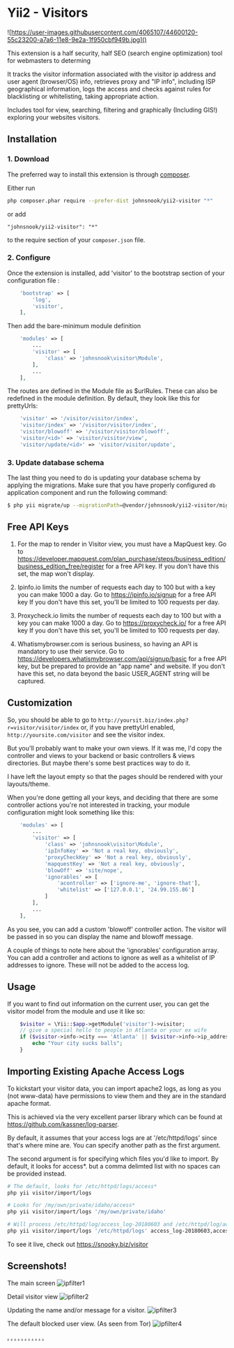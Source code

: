 Yii2 - Visitors
=====================

![https://user-images.githubusercontent.com/4065107/44600120-55c23200-a7a6-11e8-9e2a-1f950cbf949b.jpg]()

This extension is a half security, half SEO (search engine optimization) tool for webmasters to determing

It tracks the visitor information associated with the visitor ip address and user agent (browser/OS) info, retrieves  proxy and "IP info", including ISP geographical information,  logs the access and checks against rules for  blacklisting or whitelisting, taking appropriate action.

Includes tool for view, searching, filtering and graphically (Including GIS!) exploring your websites visitors. 

Installation
------------

### 1. Download

The preferred way to install this extension is through [composer](http://getcomposer.org/download/).

Either run

```bash
php composer.phar require --prefer-dist johnsnook/yii2-visitor "*"
```

or add

```
"johnsnook/yii2-visitor": "*"
```

to the require section of your `composer.json` file.

### 2. Configure


Once the extension is installed, add 'visitor' to the bootstrap section of your configuration file  :

```php
    'bootstrap' => [
        'log',
        'visitor',
    ],
```

Then add the bare-minimum module definition
```php
    'modules' => [
        ...
        'visitor' => [
            'class' => 'johnsnook\visitor\Module',
        ],
        ...
    ],
```

The routes are defined in the Module file as $urlRules.  These can also be redefined in the module definition.  By default, they look like this for prettyUrls:
```php
    'visitor' => '/visitor/visitor/index',
    'visitor/index' => '/visitor/visitor/index',
    'visitor/blowoff' => '/visitor/visitor/blowoff',
    'visitor/<id>' => 'visitor/visitor/view',
    'visitor/update/<id>' => 'visitor/visitor/update',
```

### 3. Update database schema

The last thing you need to do is updating your database schema by applying the
migrations. Make sure that you have properly configured `db` application component
and run the following command:

```bash
$ php yii migrate/up --migrationPath=@vendor/johnsnook/yii2-visitor/migrations
```

Free API Keys
-----
1) For the map to render in Visitor view, you must have a MapQuest key.  Go to https://developer.mapquest.com/plan_purchase/steps/business_edition/business_edition_free/register for a free API key.
If you don't have this set, the map won't display.

2) Ipinfo.io limits the number of requests each day to 100 but with a key you can make 1000 a day.  Go to https://ipinfo.io/signup for a free API key
If you don't have this set, you'll be limited to 100 requests per day.

3) Proxycheck.io limits the number of requests each day to 100 but with a key you can make 1000 a day.  Go to https://proxycheck.io/ for a free API key
If you don't have this set, you'll be limited to 100 requests per day.

4) Whatismybrowser.com is serious business, so having an API is mandatory to use their service.  Go to https://developers.whatismybrowser.com/api/signup/basic for a free API key, but be prepared to provide an "app name" and website.
If you don't have this set, no data beyond the basic USER_AGENT string will be captured.

Customization
-----
So, you should be able to go to  ```http://yoursit.biz/index.php?r=visitor/visitor/index``` or, if you have prettyUrl enabled, ```http://yoursite.com/visitor``` and see the visitor index.

But you'll probably want to make your own views.  If it was me, I'd copy the controller and views to your backend or basic controllers & views directories.  But maybe there's some best practices way to do it.

I have left the layout empty so that the pages should be rendered with your layouts/theme.

When you're done getting all your keys, and deciding that there are some controller actions you're not interested in tracking, your module configuration might look something like this:
```php
    'modules' => [
        ...
        'visitor' => [
            'class' => 'johnsnook\visitor\Module',
            'ipInfoKey' => 'Not a real key, obviously',
            'proxyCheckKey' => 'Not a real key, obviously',
            'mapquestKey' => 'Not a real key, obviously',
            'blowOff' => 'site/nope',
            'ignorables' => [
                'acontroller' => ['ignore-me', 'ignore-that'],
                'whitelist' => ['127.0.0.1', '24.99.155.86']
            ]
        ],
        ...
    ],
```
As you see, you can add a custom 'blowoff' controller action.  The visitor will be passed in so you can display the name and blowoff message.

A couple of things to note here about the 'ignorables' configuration array.  You can add a controller and actions to ignore as well as a whitelist of IP addresses to ignore.  These will not be added to the access log.

Usage
-----



If you want to find out information on the current user, you can get the visitor model from the module and use it like so:
```php
    $visitor = \Yii::$app->getModule('visitor')->visitor;
    // give a special hello to people in Atlanta or your ex wife
    if ($visitor->info->city === 'Atlanta' || $visitor->info->ip_address === '99.203.4.238') {
        echo "Your city sucks balls";
    }
```

Importing Existing Apache Access Logs
-----

To kickstart your visitor data, you can import apache2 logs, as long as you (not www-data) have permissions to view them and they are in the standard apache format.

This is achieved via the very excellent parser library which can be found at https://github.com/kassner/log-parser.

By default, it assumes that your access logs are at '/etc/httpd/logs' since that's where mine are.  You can specify another path as the first argument.

The second argument is for specifying which files you'd like to import.  By default, it looks for access*. but a comma delimted list with no spaces can be provided instead.

```bash
# The default, looks for /etc/httpd/logs/access*
php yii visitor/import/logs

# Looks for /my/own/private/idaho/access*
php yii visitor/import/logs '/my/own/private/idaho'

# Will process /etc/httpd/log/access_log-20180603 and /etc/httpd/log/access_log-20180610 ONLY.
php yii visitor/import/logs '/etc/httpd/logs' access_log-20180603,access_log-20180610
```

To see it live, check out https://snooky.biz/visitor

Screenshots!
-----

The main screen
![ipfilter1](https://user-images.githubusercontent.com/4065107/42129954-e352eaea-7ca1-11e8-8db8-8cb44ce4f2fc.png)

Detail visitor view
![ipfilter2](https://user-images.githubusercontent.com/4065107/42129951-e330717c-7ca1-11e8-9337-52f16c8c8a5e.png)

Updating the name and/or message for a visitor.
![ipfilter3](https://user-images.githubusercontent.com/4065107/42129952-e33bce3c-7ca1-11e8-9fd2-9e06a9833a2f.png)

The default blocked user view. (As seen from Tor)
![ipfilter4](https://user-images.githubusercontent.com/4065107/42129953-e3476580-7ca1-11e8-84cf-aef11158446b.png)

[.](https://snooky.biz/post/section/Ragedump) [.](https://snooky.biz/post/the-sixth-general-order) [.](https://snooky.biz/post/legal-threats) [.](https://snooky.biz/post/taking-out-the-trash) [.](https://snooky.biz/post/jeez-babe-i-dont-know-whats-wrong) [.](https://snooky.biz/post/my-stupid-vitriol) [.](https://snooky.biz/post/the-drama-train-just-keeps-a-chuggin) [.](https://snooky.biz/post/hypocrisy) [.](https://snooky.biz/post/marjorie-snook-isnt-your-name) [.](https://snooky.biz/post/inconstant-hooer) [.](https://snooky.biz/post/mother-of-the-year)